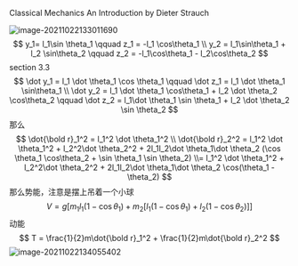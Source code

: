 Classical Mechanics An Introduction by Dieter Strauch 

![image-20211022133011690](C:\Users\acer\AppData\Roaming\Typora\typora-user-images\image-20211022133011690.png)
$$
y_1= l_1\sin \theta_1 \qquad z_1 = -l_1 \cos\theta_1 \\
y_2 = l_1\sin\theta_1 + l_2 \sin\theta_2 \qquad z_2 = -l_1\cos\theta_1 - l_2\cos\theta_2
$$
section 3.3
$$
\dot y_1 = l_1 \dot \theta_1 \cos \theta_1 \qquad \dot z_1 = l_1 \dot \theta_1 \sin\theta_1 \\
\dot y_2 = l_1 \dot \theta_1 \cos\theta_1 + l_2 \dot \theta_2 \cos\theta_2 \qquad \dot z_2 = l_1\dot \theta_1 \sin \theta_1 + l_2 \dot \theta_2 \sin \theta_2
$$
那么
$$
\dot{\bold r}_1^2 = l_1^2 \dot \theta_1^2 \\
\dot{\bold r}_2^2 = l_1^2 \dot \theta_1^2 + l_2^2\dot \theta_2^2 + 2l_1l_2\dot \theta_1\dot \theta_2 (\cos \theta_1 \cos\theta_2 + \sin \theta_1 \sin \theta_2) \\= l_1^2 \dot \theta_1^2 + l_2^2\dot \theta_2^2 + 2l_1l_2\dot \theta_1\dot \theta_2 \cos(\theta_1 - \theta_2)
$$
那么势能，注意是摆上吊着一个小球
$$
V = g[m_1l_1(1-\cos\theta_1) + m_2[l_1(1-\cos\theta_1) + l_2(1-\cos\theta_2)]]
$$
动能
$$
T = \frac{1}{2}m\dot{\bold r}_1^2 + \frac{1}{2}m\dot{\bold r}_2^2
$$
![image-20211022134055402](C:\Users\acer\AppData\Roaming\Typora\typora-user-images\image-20211022134055402.png)